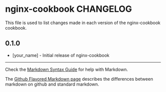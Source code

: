 nginx-cookbook CHANGELOG
========================

This file is used to list changes made in each version of the nginx-cookbook cookbook.

0.1.0
-----
- [your_name] - Initial release of nginx-cookbook

- - -
Check the [Markdown Syntax Guide](http://daringfireball.net/projects/markdown/syntax) for help with Markdown.

The [Github Flavored Markdown page](http://github.github.com/github-flavored-markdown/) describes the differences between markdown on github and standard markdown.
